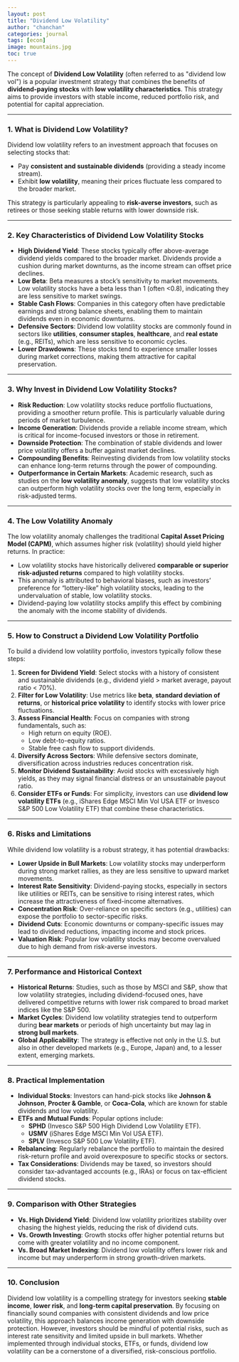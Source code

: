 ```yaml
---
layout: post
title: "Dividend Low Volatility"
author: "chanchan"
categories: journal
tags: [econ]
image: mountains.jpg
toc: true
---
```


The concept of **Dividend Low Volatility** (often referred to as "dividend low vol") is a popular investment strategy that combines the benefits of **dividend-paying stocks** with **low volatility characteristics**. This strategy aims to provide investors with stable income, reduced portfolio risk, and potential for capital appreciation. 

---

### 1. **What is Dividend Low Volatility?**
Dividend low volatility refers to an investment approach that focuses on selecting stocks that:
- Pay **consistent and sustainable dividends** (providing a steady income stream).
- Exhibit **low volatility**, meaning their prices fluctuate less compared to the broader market.

This strategy is particularly appealing to **risk-averse investors**, such as retirees or those seeking stable returns with lower downside risk.

---

### 2. **Key Characteristics of Dividend Low Volatility Stocks**
- **High Dividend Yield**: These stocks typically offer above-average dividend yields compared to the broader market. Dividends provide a cushion during market downturns, as the income stream can offset price declines.
- **Low Beta**: Beta measures a stock’s sensitivity to market movements. Low volatility stocks have a beta less than 1 (often <0.8), indicating they are less sensitive to market swings.
- **Stable Cash Flows**: Companies in this category often have predictable earnings and strong balance sheets, enabling them to maintain dividends even in economic downturns.
- **Defensive Sectors**: Dividend low volatility stocks are commonly found in sectors like **utilities**, **consumer staples**, **healthcare**, and **real estate** (e.g., REITs), which are less sensitive to economic cycles.
- **Lower Drawdowns**: These stocks tend to experience smaller losses during market corrections, making them attractive for capital preservation.

---

### 3. **Why Invest in Dividend Low Volatility Stocks?**
- **Risk Reduction**: Low volatility stocks reduce portfolio fluctuations, providing a smoother return profile. This is particularly valuable during periods of market turbulence.
- **Income Generation**: Dividends provide a reliable income stream, which is critical for income-focused investors or those in retirement.
- **Downside Protection**: The combination of stable dividends and lower price volatility offers a buffer against market declines.
- **Compounding Benefits**: Reinvesting dividends from low volatility stocks can enhance long-term returns through the power of compounding.
- **Outperformance in Certain Markets**: Academic research, such as studies on the **low volatility anomaly**, suggests that low volatility stocks can outperform high volatility stocks over the long term, especially in risk-adjusted terms.

---

### 4. **The Low Volatility Anomaly**
The low volatility anomaly challenges the traditional **Capital Asset Pricing Model (CAPM)**, which assumes higher risk (volatility) should yield higher returns. In practice:
- Low volatility stocks have historically delivered **comparable or superior risk-adjusted returns** compared to high volatility stocks.
- This anomaly is attributed to behavioral biases, such as investors’ preference for “lottery-like” high volatility stocks, leading to the undervaluation of stable, low volatility stocks.
- Dividend-paying low volatility stocks amplify this effect by combining the anomaly with the income stability of dividends.

---

### 5. **How to Construct a Dividend Low Volatility Portfolio**
To build a dividend low volatility portfolio, investors typically follow these steps:
1. **Screen for Dividend Yield**: Select stocks with a history of consistent and sustainable dividends (e.g., dividend yield > market average, payout ratio < 70%).
2. **Filter for Low Volatility**: Use metrics like **beta**, **standard deviation of returns**, or **historical price volatility** to identify stocks with lower price fluctuations.
3. **Assess Financial Health**: Focus on companies with strong fundamentals, such as:
   - High return on equity (ROE).
   - Low debt-to-equity ratios.
   - Stable free cash flow to support dividends.
4. **Diversify Across Sectors**: While defensive sectors dominate, diversification across industries reduces concentration risk.
5. **Monitor Dividend Sustainability**: Avoid stocks with excessively high yields, as they may signal financial distress or an unsustainable payout ratio.
6. **Consider ETFs or Funds**: For simplicity, investors can use **dividend low volatility ETFs** (e.g., iShares Edge MSCI Min Vol USA ETF or Invesco S&P 500 Low Volatility ETF) that combine these characteristics.

---

### 6. **Risks and Limitations**
While dividend low volatility is a robust strategy, it has potential drawbacks:
- **Lower Upside in Bull Markets**: Low volatility stocks may underperform during strong market rallies, as they are less sensitive to upward market movements.
- **Interest Rate Sensitivity**: Dividend-paying stocks, especially in sectors like utilities or REITs, can be sensitive to rising interest rates, which increase the attractiveness of fixed-income alternatives.
- **Concentration Risk**: Over-reliance on specific sectors (e.g., utilities) can expose the portfolio to sector-specific risks.
- **Dividend Cuts**: Economic downturns or company-specific issues may lead to dividend reductions, impacting income and stock prices.
- **Valuation Risk**: Popular low volatility stocks may become overvalued due to high demand from risk-averse investors.

---

### 7. **Performance and Historical Context**
- **Historical Returns**: Studies, such as those by MSCI and S&P, show that low volatility strategies, including dividend-focused ones, have delivered competitive returns with lower risk compared to broad market indices like the S&P 500.
- **Market Cycles**: Dividend low volatility strategies tend to outperform during **bear markets** or periods of high uncertainty but may lag in **strong bull markets**.
- **Global Applicability**: The strategy is effective not only in the U.S. but also in other developed markets (e.g., Europe, Japan) and, to a lesser extent, emerging markets.

---

### 8. **Practical Implementation**
- **Individual Stocks**: Investors can hand-pick stocks like **Johnson & Johnson**, **Procter & Gamble**, or **Coca-Cola**, which are known for stable dividends and low volatility.
- **ETFs and Mutual Funds**: Popular options include:
  - **SPHD** (Invesco S&P 500 High Dividend Low Volatility ETF).
  - **USMV** (iShares Edge MSCI Min Vol USA ETF).
  - **SPLV** (Invesco S&P 500 Low Volatility ETF).
- **Rebalancing**: Regularly rebalance the portfolio to maintain the desired risk-return profile and avoid overexposure to specific stocks or sectors.
- **Tax Considerations**: Dividends may be taxed, so investors should consider tax-advantaged accounts (e.g., IRAs) or focus on tax-efficient dividend stocks.

---

### 9. **Comparison with Other Strategies**
- **Vs. High Dividend Yield**: Dividend low volatility prioritizes stability over chasing the highest yields, reducing the risk of dividend cuts.
- **Vs. Growth Investing**: Growth stocks offer higher potential returns but come with greater volatility and no income component.
- **Vs. Broad Market Indexing**: Dividend low volatility offers lower risk and income but may underperform in strong growth-driven markets.

---

### 10. **Conclusion**
Dividend low volatility is a compelling strategy for investors seeking **stable income**, **lower risk**, and **long-term capital preservation**. By focusing on financially sound companies with consistent dividends and low price volatility, this approach balances income generation with downside protection. However, investors should be mindful of potential risks, such as interest rate sensitivity and limited upside in bull markets. Whether implemented through individual stocks, ETFs, or funds, dividend low volatility can be a cornerstone of a diversified, risk-conscious portfolio.

